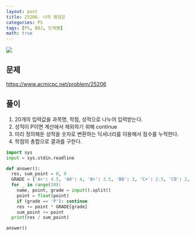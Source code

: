 ```yaml
---
layout: post
title: 25206. 너의 평점은
categories: PS
tags: [PS, BOJ, 단계별]
math: true
---
```


<img src="https://onlinejudgeimages.s3-ap-northeast-1.amazonaws.com/images/boj-og.png" />

## 문제

https://www.acmicpc.net/problem/25206

## 풀이

1. 20개의 입력값을 과목명, 학점, 성적으로 나누어 입력받는다.
2. 성적이 P이면 계산에서 제외하기 위해 continue
3. 미리 정의해둔 성적을 숫자로 변환하는 딕셔너리를 이용해서 점수를 누적한다.
4. 학점의 총합으로 결과를 구한다.

```python
import sys
input = sys.stdin.readline

def answer():
  res, sum_point = 0, 0
  GRADE = {'A+': 4.5, 'A0': 4, 'B+': 3.5, 'B0': 3, 'C+': 2.5, 'C0': 2, "D+": 1.5, 'D0': 1, 'F': 0}
  for _ in range(20):
    name, point, grade = input().split()
    point = float(point)
    if (grade == 'P'): continue
    res += point * GRADE[grade]
    sum_point += point
  print(res / sum_point)

answer()

```
